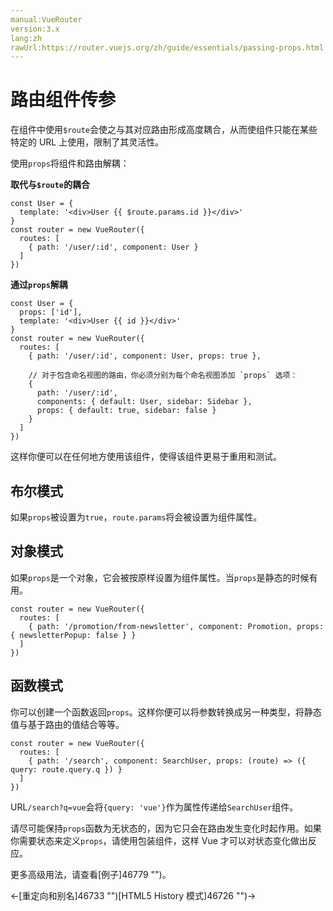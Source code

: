 ```yaml
---
manual:VueRouter
version:3.x
lang:zh
rawUrl:https://router.vuejs.org/zh/guide/essentials/passing-props.html
---
```



# 路由组件传参<a name="路由组件传参"></a>


在组件中使用`$route`会使之与其对应路由形成高度耦合，从而使组件只能在某些特定的 URL 上使用，限制了其灵活性。



使用`props`将组件和路由解耦：



**取代与`$route`的耦合**


```
const User = {
  template: '<div>User {{ $route.params.id }}</div>'
}
const router = new VueRouter({
  routes: [
    { path: '/user/:id', component: User }
  ]
})

```



**通过`props`解耦**


```
const User = {
  props: ['id'],
  template: '<div>User {{ id }}</div>'
}
const router = new VueRouter({
  routes: [
    { path: '/user/:id', component: User, props: true },

    // 对于包含命名视图的路由，你必须分别为每个命名视图添加 `props` 选项：
    {
      path: '/user/:id',
      components: { default: User, sidebar: Sidebar },
      props: { default: true, sidebar: false }
    }
  ]
})

```



这样你便可以在任何地方使用该组件，使得该组件更易于重用和测试。


## 布尔模式<a name="布尔模式"></a>


如果`props`被设置为`true`，`route.params`将会被设置为组件属性。


## 对象模式<a name="对象模式"></a>


如果`props`是一个对象，它会被按原样设置为组件属性。当`props`是静态的时候有用。


```
const router = new VueRouter({
  routes: [
    { path: '/promotion/from-newsletter', component: Promotion, props: { newsletterPopup: false } }
  ]
})

```


## 函数模式<a name="函数模式"></a>


你可以创建一个函数返回`props`。这样你便可以将参数转换成另一种类型，将静态值与基于路由的值结合等等。


```
const router = new VueRouter({
  routes: [
    { path: '/search', component: SearchUser, props: (route) => ({ query: route.query.q }) }
  ]
})

```



URL`/search?q=vue`会将`{query: 'vue'}`作为属性传递给`SearchUser`组件。



请尽可能保持`props`函数为无状态的，因为它只会在路由发生变化时起作用。如果你需要状态来定义`props`，请使用包装组件，这样 Vue 才可以对状态变化做出反应。



更多高级用法，请查看[例子]46779 "")。





←[重定向和别名]46733 "")[HTML5 History 模式]46726 "")→






